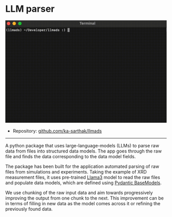 # LLM parser

![llmads](../assets/showcase/llmads.gif)

- Repository: [github.com/ka-sarthak/llmads](https://github.com/ka-sarthak/llmads)

---

A python package that uses large-language-models (LLMs) to parse raw data from files into structured data models. The app goes through the raw file and finds the data corresponding to the data model fields.

The package has been built for the application automated parsing of raw files from simulations and experiments. Taking the example of XRD measurement files, it uses pre-trained [Llama3](https://ai.meta.com/blog/meta-llama-3/) model to read the raw files and populate data models, which are defined using [Pydantic BaseModels](https://docs.pydantic.dev/latest/api/base_model/).

We use chunking of the raw input data and aim towards progressively improving the output from one chunk to the next. This improvement can be in terms of filling in new data as the model comes across it or refining the previously found data.